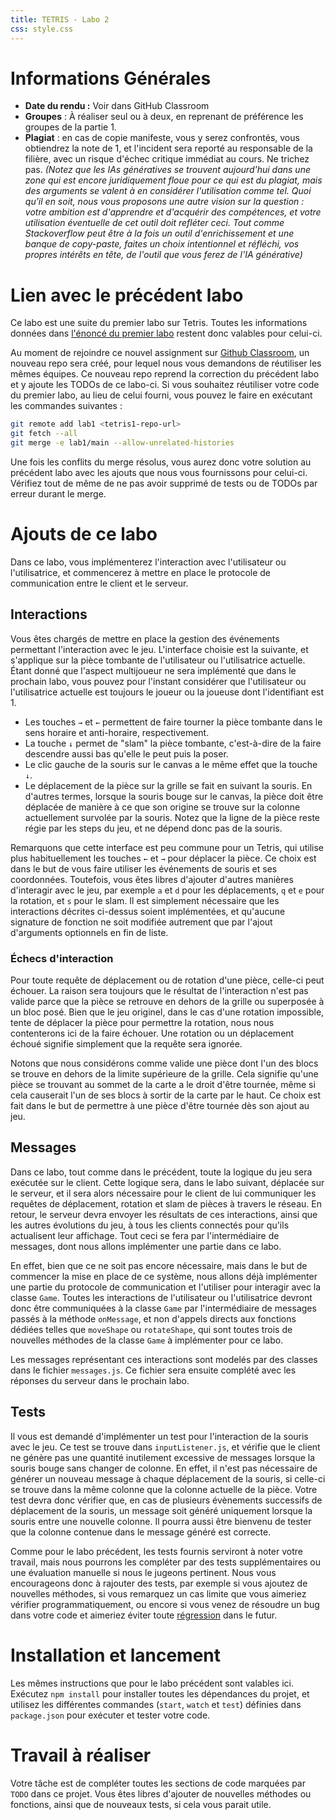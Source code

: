```yaml
---
title: TETRIS - Labo 2
css: style.css
---
```


<!--

# Changelog

| Date  | Changement                                                                                                          |
| ----- | ------------------------------------------------------------------------------------------------------------------- |
| 03.10 | [Précision](#change_overlap) : deux pièces tombantes sont autorisées à se superposer.                               |

-->

# Informations Générales

- **Date du rendu :** Voir dans GitHub Classroom
- **Groupes** : À réaliser seul ou à deux, en reprenant de préférence les
  groupes de la partie 1.
- **Plagiat** : en cas de copie manifeste, vous y serez confrontés, vous
  obtiendrez la note de 1, et l'incident sera reporté au responsable de la
  filière, avec un risque d'échec critique immédiat au cours. Ne trichez pas.
  _(Notez que les IAs génératives se trouvent aujourd'hui dans une zone qui est
  encore juridiquement floue pour ce qui est du plagiat, mais des arguments se
  valent à en considérer l'utilisation comme tel. Quoi qu'il en soit, nous vous
  proposons une autre vision sur la question : votre ambition est d'apprendre et
  d'acquérir des compétences, et votre utilisation éventuelle de cet outil doit
  refléter ceci. Tout comme Stackoverflow peut être à la fois un outil
  d'enrichissement et une banque de copy-paste, faites un choix intentionnel et
  réfléchi, vos propres intérêts en tête, de l'outil que vous ferez de l'IA
  générative)_

# Lien avec le précédent labo

Ce labo est une suite du premier labo sur Tetris. Toutes les informations
données dans [l'énoncé du premier labo](./labo-2-tetris-1.html) restent donc
valables pour celui-ci.

Au moment de rejoindre ce nouvel assignment sur
[Github Classroom](https://classroom.github.com/a/t3BrYafm), un nouveau repo
sera créé, pour lequel nous vous demandons de réutiliser les mêmes équipes. Ce
nouveau repo reprend la correction du précédent labo et y ajoute les TODOs de ce
labo-ci. Si vous souhaitez réutiliser votre code du premier labo, au lieu de
celui fourni, vous pouvez le faire en exécutant les commandes suivantes :

```sh
git remote add lab1 <tetris1-repo-url>
git fetch --all
git merge -e lab1/main --allow-unrelated-histories
```

Une fois les conflits du merge résolus, vous aurez donc votre solution au
précédent labo avec les ajouts que nous vous fournissons pour celui-ci. Vérifiez
tout de même de ne pas avoir supprimé de tests ou de TODOs par erreur durant le
merge.

# Ajouts de ce labo

Dans ce labo, vous implémenterez l'interaction avec l'utilisateur ou
l'utilisatrice, et commencerez à mettre en place le protocole de communication
entre le client et le serveur.

## Interactions

Vous êtes chargés de mettre en place la gestion des événements permettant
l'interaction avec le jeu. L'interface choisie est la suivante, et s'applique
sur la pièce tombante de l'utilisateur ou l'utilisatrice actuelle. Étant donné
que l'aspect multijoueur ne sera implémenté que dans le prochain labo, vous
pouvez pour l'instant considérer que l'utilisateur ou l'utilisatrice actuelle
est toujours le joueur ou la joueuse dont l'identifiant est 1.

- Les touches `→` et `←` permettent de faire tourner la pièce tombante dans le
  sens horaire et anti-horaire, respectivement.
- La touche `↓` permet de "slam" la pièce tombante, c'est-à-dire de la faire
  descendre aussi bas qu'elle le peut puis la poser.
- Le clic gauche de la souris sur le canvas a le même effet que la touche `↓`.
- Le déplacement de la pièce sur la grille se fait en suivant la souris. En
  d'autres termes, lorsque la souris bouge sur le canvas, la pièce doit être
  déplacée de manière à ce que son origine se trouve sur la colonne actuellement
  survolée par la souris. Notez que la ligne de la pièce reste régie par les
  steps du jeu, et ne dépend donc pas de la souris.

Remarquons que cette interface est peu commune pour un Tetris, qui utilise plus
habituellement les touches `←` et `→` pour déplacer la pièce. Ce choix est dans
le but de vous faire utiliser les événements de souris et ses coordonnées.
Toutefois, vous êtes libres d'ajouter d'autres manières d'interagir avec le jeu,
par exemple `a` et `d` pour les déplacements, `q` et `e` pour la rotation, et
`s` pour le slam. Il est simplement nécessaire que les interactions décrites
ci-dessus soient implémentées, et qu'aucune signature de fonction ne soit
modifiée autrement que par l'ajout d'arguments optionnels en fin de liste.

### Échecs d'interaction

Pour toute requête de déplacement ou de rotation d'une pièce, celle-ci peut
échouer. La raison sera toujours que le résultat de l'interaction n'est pas
valide parce que la pièce se retrouve en dehors de la grille ou superposée à un
bloc posé. Bien que le jeu originel, dans le cas d'une rotation impossible,
tente de déplacer la pièce pour permettre la rotation, nous nous contenterons
ici de la faire échouer. Une rotation ou un déplacement échoué signifie
simplement que la requête sera ignorée.

Notons que nous considérons comme valide une pièce dont l'un des blocs se trouve
en dehors de la limite supérieure de la grille. Cela signifie qu'une pièce se
trouvant au sommet de la carte a le droit d'être tournée, même si cela causerait
l'un de ses blocs à sortir de la carte par le haut. Ce choix est fait dans le
but de permettre à une pièce d'être tournée dès son ajout au jeu.

## Messages

Dans ce labo, tout comme dans le précédent, toute la logique du jeu sera
exécutée sur le client. Cette logique sera, dans le labo suivant, déplacée sur
le serveur, et il sera alors nécessaire pour le client de lui communiquer les
requêtes de déplacement, rotation et slam de pièces à travers le réseau. En
retour, le serveur devra envoyer les résultats de ces interactions, ainsi que
les autres évolutions du jeu, à tous les clients connectés pour qu'ils
actualisent leur affichage. Tout ceci se fera par l'intermédiaire de messages,
dont nous allons implémenter une partie dans ce labo.

En effet, bien que ce ne soit pas encore nécessaire, mais dans le but de
commencer la mise en place de ce système, nous allons déjà implémenter une
partie du protocole de communication et l'utiliser pour interagir avec la classe
`Game`. Toutes les interactions de l'utilisateur ou l'utilisatrice devront donc
être communiquées à la classe `Game` par l'intermédiaire de messages passés à la
méthode `onMessage`, et non d'appels directs aux fonctions dédiées telles que
`moveShape` ou `rotateShape`, qui sont toutes trois de nouvelles méthodes de la
classe `Game` à implémenter pour ce labo.

Les messages représentant ces interactions sont modelés par des classes dans le
fichier `messages.js`. Ce fichier sera ensuite complété avec les réponses du
serveur dans le prochain labo.

## Tests

Il vous est demandé d'implémenter un test pour l'interaction de la souris avec
le jeu. Ce test se trouve dans `inputListener.js`, et vérifie que le client ne
génère pas une quantité inutilement excessive de messages lorsque la souris
bouge sans changer de colonne. En effet, il n'est pas nécessaire de générer un
nouveau message à chaque déplacement de la souris, si celle-ci se trouve dans la
même colonne que la colonne actuelle de la pièce. Votre test devra donc vérifier
que, en cas de plusieurs évènements successifs de déplacement de la souris, un
message soit généré uniquement lorsque la souris entre une nouvelle colonne. Il
pourra aussi être bienvenu de tester que la colonne contenue dans le message
généré est correcte.

Comme pour le labo précédent, les tests fournis serviront à noter votre travail,
mais nous pourrons les compléter par des tests supplémentaires ou une évaluation
manuelle si nous le jugeons pertinent. Nous vous encourageons donc à rajouter
des tests, par exemple si vous ajoutez de nouvelles méthodes, si vous remarquez
un cas limite que vous aimeriez vérifier programmatiquement, ou encore si vous
venez de résoudre un bug dans votre code et aimeriez éviter toute
[régression](https://fr.wikipedia.org/wiki/Test_de_r%C3%A9gression) dans le
futur.

# Installation et lancement

Les mêmes instructions que pour le labo précédent sont valables ici. Exécutez
`npm install` pour installer toutes les dépendances du projet, et utilisez les
différentes commandes (`start`, `watch` et `test`) définies dans `package.json`
pour exécuter et tester votre code.

# Travail à réaliser

Votre tâche est de compléter toutes les sections de code marquées par `TODO`
dans ce projet. Vous êtes libres d'ajouter de nouvelles méthodes ou fonctions,
ainsi que de nouveaux tests, si cela vous parait utile.
